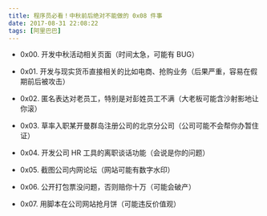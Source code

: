 ```yaml
---
title: 程序员必看！中秋前后绝对不能做的 0x08 件事
date: 2017-08-31 22:08:22
tags: [阿里巴巴]
---
```


- 0x00. 开发中秋活动相关页面（时间太急，可能有 BUG）

- 0x01. 开发与现实货币直接相关的比如电商、抢购业务（后果严重，容易在假期前后被攻击）

- 0x02. 匿名表达对老员工，特别是对彭姓员工不满（大老板可能含沙射影地让你滚）

- 0x03. 草率入职某开曼群岛注册公司的北京分公司（公司可能不会帮你办暂住证）

- 0x04. 开发公司 HR 工具的离职谈话功能（会说是你的问题）

- 0x05. 截图公司内网论坛（网站可能有数字水印）

- 0x06. 公开打包票没问题，否则赔你十万（可能会破产）

- 0x07. 用脚本在公司网站抢月饼（可能违反价值观）

